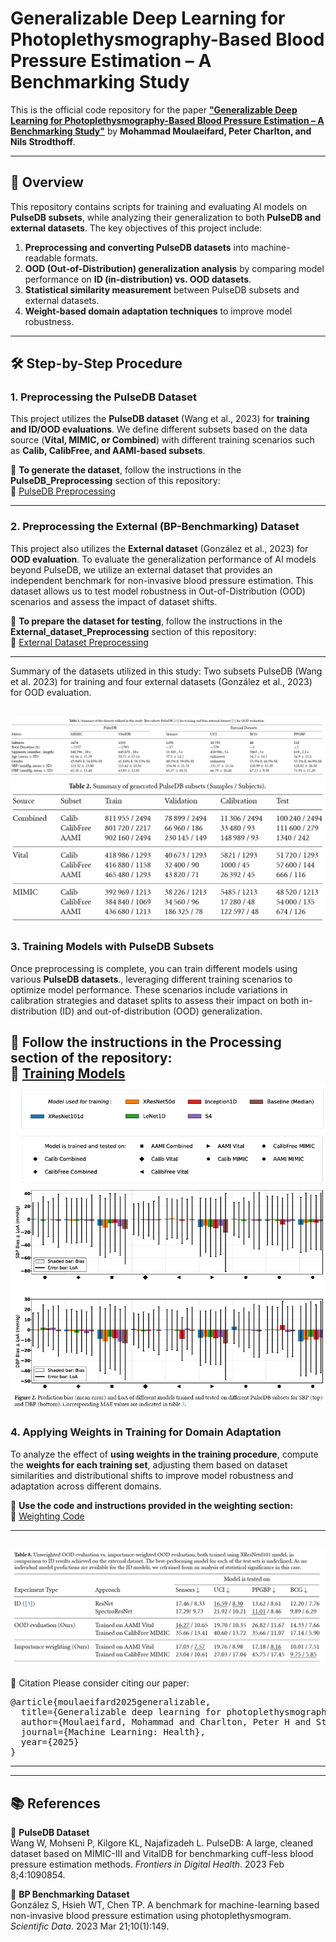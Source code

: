 # **Generalizable Deep Learning for Photoplethysmography-Based Blood Pressure Estimation – A Benchmarking Study**

This is the official code repository for the paper 
**["Generalizable Deep Learning for Photoplethysmography-Based Blood Pressure Estimation – A Benchmarking Study"](https://iopscience.iop.org/article/10.1088/3049-477X/ae01a8)** 
by **Mohammad Moulaeifard, Peter Charlton, and Nils Strodthoff**.


---

## **📌 Overview**
This repository contains scripts for training and evaluating AI models on **PulseDB subsets**, while analyzing their generalization to both **PulseDB and external datasets**. The key objectives of this project include:

1. **Preprocessing and converting PulseDB datasets** into machine-readable formats.
2. **OOD (Out-of-Distribution) generalization analysis** by comparing model performance on **ID (in-distribution) vs. OOD datasets**.
3. **Statistical similarity measurement** between PulseDB subsets and external datasets.
4. **Weight-based domain adaptation techniques** to improve model robustness.

---

## **🛠 Step-by-Step Procedure**

### **1. Preprocessing the PulseDB Dataset**
This project utilizes the **PulseDB dataset** (Wang et al., 2023) for **training and ID/OOD evaluations**. We define different subsets based on the data source (**Vital, MIMIC, or Combined**) with different training scenarios such as **Calib, CalibFree, and AAMI-based subsets**.

📌 **To generate the dataset**, follow the instructions in the **PulseDB_Preprocessing** section of this repository:  
🔗 [PulseDB Preprocessing](https://github.com/AI4HealthUOL/ppg-ood-generalization/tree/main/PulseDB_preprocessing)

---

### **2. Preprocessing the External (BP-Benchmarking) Dataset**
This project also utilizes the **External dataset** (González et al., 2023) for **OOD evaluation**. To evaluate the generalization performance of AI models beyond PulseDB, we utilize an external dataset that provides an independent benchmark for non-invasive blood pressure estimation. This dataset allows us to test model robustness in Out-of-Distribution (OOD) scenarios and assess the impact of dataset shifts.

📌 **To prepare the dataset for testing**, follow the instructions in the **External_dataset_Preprocessing** section of this repository:  
🔗 [External Dataset Preprocessing](https://github.com/AI4HealthUOL/ppg-ood-generalization/tree/main/External_dataset_preprocessing)


---
 Summary of the datasets utilized in this study: Two subsets PulseDB (Wang et al. 2023) for training and four external datasets (González et al., 2023) for OOD evaluation.
 
![PulseDB Dataset](images/pulseDB.png)
![PulseDB Dataset](images/table2.png)
---



### **3. Training Models with PulseDB Subsets**
Once preprocessing is complete, you can train different models using various **PulseDB datasets**., leveraging different training scenarios to optimize model performance. These scenarios include variations in calibration strategies and dataset splits to assess their impact on both in-distribution (ID) and out-of-distribution (OOD) generalization. 

📌 **Follow the instructions in the Processing section of the repository:**  
🔗 [Training Models](https://github.com/AI4HealthUOL/ppg-ood-generalization/tree/main/Processing)
![PulseDB Dataset](images/fig2.png)
---

### **4. Applying Weights in Training for Domain Adaptation**
To analyze the effect of **using weights in the training procedure**, compute the **weights for each training set**, adjusting them based on dataset similarities and distributional shifts to improve model robustness and adaptation across different domains.

📌 **Use the code and instructions provided in the weighting section:**  
🔗 [Weighting Code](https://github.com/AI4HealthUOL/ppg-ood-generalization/tree/main/Processing/required_codes_files/weighting_codes)

---
![PulseDB Dataset](images/final.png)
---
📖 Citation
Please consider citing our paper:

<pre>
@article{moulaeifard2025generalizable,
  title={Generalizable deep learning for photoplethysmography-based blood pressure estimation--a benchmarking study},
  author={Moulaeifard, Mohammad and Charlton, Peter H and Strodthoff, Nils},
  journal={Machine Learning: Health},
  year={2025}
}
</pre>


---

---
## **📚 References**
📌 **PulseDB Dataset**  
Wang W, Mohseni P, Kilgore KL, Najafizadeh L. PulseDB: A large, cleaned dataset based on MIMIC-III and VitalDB for benchmarking cuff-less blood pressure estimation methods. *Frontiers in Digital Health*. 2023 Feb 8;4:1090854.  

📌 **BP Benchmarking Dataset**  
González S, Hsieh WT, Chen TP. A benchmark for machine-learning based non-invasive blood pressure estimation using photoplethysmogram. *Scientific Data*. 2023 Mar 21;10(1):149.

